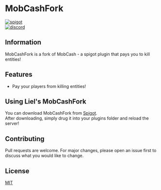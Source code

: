 # MobCashFork

[<img alt="spigot" src="https://lielamar.com/other/github_spigot.png" size=1.5>](https://www.spigotmc.org/resources/mobcash-fork.84100/)
<br>
[<img alt="discord" src="https://lielamar.com/other/github_discord.png" size=1.5>](https://discord.gg/NzgBrqR)

## Information

MobCashFork is a fork of MobCash - a spigot plugin that pays you to kill entities!

## Features
* Pay your players from killing entities!

## Using Liel's MobCashFork
You can download MobCashFork from [Spigot](https://www.spigotmc.org/resources/mobcash-fork.84100/).
<br>After downloading, simply drug it into your plugins folder and reload the server!

## Contributing
Pull requests are welcome. For major changes, please open an issue first to discuss what you would like to change.

## License
[MIT](https://choosealicense.com/licenses/mit/)
